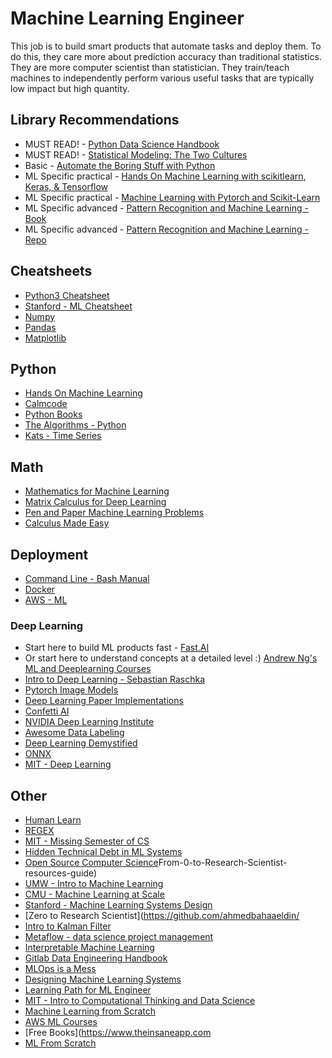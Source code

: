 # Machine Learning Engineer
This job is to build smart products that automate tasks and deploy them. To do this, they care more about prediction accuracy than traditional statistics. They are more computer scientist than statistician. They train/teach machines to independently perform various useful tasks that are typically low impact but high quantity.

## Library Recommendations
* MUST READ! - [Python Data Science Handbook](https://jakevdp.github.io/PythonDataScienceHandbook/)
* MUST READ! - [Statistical Modeling: The Two Cultures](https://projecteuclid.org/journals/statistical-science/volume-16/issue-3/Statistical-Modeling--The-Two-Cultures-with-comments-and-a/10.1214/ss/1009213726.full)
* Basic - [Automate the Boring Stuff with Python](https://automatetheboringstuff.com/)
* ML Specific practical - [Hands On Machine Learning with scikitlearn, Keras, & Tensorflow](https://github.com/ageron/handson-ml3)
* ML Specific practical - [Machine Learning with Pytorch and Scikit-Learn](https://github.com/rasbt/machine-learning-book)
* ML Specific advanced - [Pattern Recognition and Machine Learning - Book](https://www.microsoft.com/en-us/research/uploads/prod/2006/01/Bishop-Pattern-Recognition-and-Machine-Learning-2006.pdf)
* ML Specific advanced - [Pattern Recognition and Machine Learning - Repo](https://github.com/ctgk/PRML)

## Cheatsheets
* [Python3 Cheatsheet](https://perso.limsi.fr/pointal/python:memento)
* [Stanford - ML Cheatsheet](https://stanford.edu/~shervine/teaching/cs-229/cheatsheet-machine-learning-tips-and-tricks)
* [Numpy](https://www.datacamp.com/cheat-sheet/numpy-cheat-sheet-data-analysis-in-python)
* [Pandas](https://pandas.pydata.org/Pandas_Cheat_Sheet.pdf)
* [Matplotlib](https://matplotlib.org/cheatsheets/)

## Python
* [Hands On Machine Learning](https://github.com/ageron/handson-ml2)
* [Calmcode](https://calmcode.io/)
* [Python Books](https://pythonbooks.org/)
* [The Algorithms - Python](https://github.com/TheAlgorithms/Python)
* [Kats - Time Series](https://facebookresearch.github.io/Kats/)

## Math
* [Mathematics for Machine Learning](https://mml-book.github.io/)
* [Matrix Calculus for Deep Learning](https://explained.ai/matrix-calculus/)
* [Pen and Paper Machine Learning Problems](https://arxiv.org/abs/2206.13446)
* [Calculus Made Easy](https://www.calculusmadeeasy.org/)

## Deployment
* [Command Line - Bash Manual](https://www.gnu.org/software/bash/manual/)
* [Docker](https://www.docker.com/)
* [AWS - ML](https://aws.amazon.com/machine-learning/)

### Deep Learning
* Start here to build ML products fast - [Fast.AI](https://www.fast.ai/)
* Or start here to understand concepts at a detailed level :) [Andrew Ng's ML and Deeplearning Courses](https://www.deeplearning.ai/courses/)
* [Intro to Deep Learning - Sebastian Raschka](https://sebastianraschka.com/blog/2021/dl-course.html)
* [Pytorch Image Models](https://github.com/rwightman/pytorch-image-models)
* [Deep Learning Paper Implementations](https://github.com/labmlai/annotated_deep_learning_paper_implementations)
* [Confetti AI](https://www.confetti.ai/)
* [NVIDIA Deep Learning Institute](https://www.nvidia.com/en-us/training/)
* [Awesome Data Labeling](https://github.com/heartexlabs/awesome-data-labeling)
* [Deep Learning Demystified](https://deeplearningdemystified.com/)
* [ONNX](https://onnx.ai/index.html)
* [MIT - Deep Learning](https://github.com/lexfridman/mit-deep-learning)

## Other
* [Human Learn](https://koaning.github.io/human-learn/)
* [REGEX](https://regexr.com/)
* [MIT - Missing Semester of CS](https://missing.csail.mit.edu/)
* [Hidden Technical Debt in ML Systems](https://proceedings.neurips.cc/paper/2015/file/86df7dcfd896fcaf2674f757a2463eba-Paper.pdf)
* [Open Source Computer Science](https://github.com/ossu/computer-science)From-0-to-Research-Scientist-resources-guide)
* [UMW - Intro to Machine Learning](https://sebastianraschka.com/resources/ml-lectures-1/)
* [CMU - Machine Learning at Scale](https://www.composablesystems.org/17-400/sp2021/)
* [Stanford - Machine Learning Systems Design](https://stanford-cs329s.github.io/index.html#overview)
* [Zero to Research Scientist](https://github.com/ahmedbahaaeldin/
* [Intro to Kalman Filter](https://resourcium.org/journey/introduction-kalman-filter)
* [Metaflow - data science project management](https://docs.metaflow.org/introduction/what-is-metaflow)
* [Interpretable Machine Learning](https://christophm.github.io/interpretable-ml-book/index.html)
* [Gitlab Data Engineering Handbook](https://about.gitlab.com/handbook/business-technology/data-team/organization/engineering/)
* [MLOps is a Mess](https://www.mihaileric.com/posts/mlops-is-a-mess/)
* [Designing Machine Learning Systems](https://www.amazon.com/Designing-Machine-Learning-Systems-Production-Ready/dp/1098107969)
* [Learning Path for ML Engineer](https://app.learney.me/)
* [MIT - Intro to Computational Thinking and Data Science](https://ocw.mit.edu/courses/electrical-engineering-and-computer-science/6-0002-introduction-to-computational-thinking-and-data-science-fall-2016/)
* [Machine Learning from Scratch](https://dafriedman97.github.io/mlbook/content/introduction.html)
* [AWS ML Courses](https://www.amazon.science/latest-news/machine-learning-course-free-online-from-amazon-machine-learning-university)
* [Free Books](https://www.theinsaneapp.com
* [ML From Scratch](https://github.com/eriklindernoren/ML-From-Scratch)
